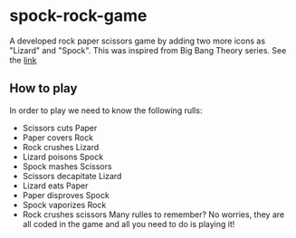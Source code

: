 # spock-rock-game
A developed rock paper scissors game by adding two more icons as "Lizard" and "Spock". This was inspired from Big Bang Theory series. See the [link](https://www.youtube.com/watch?v=x5Q6-wMx-K8)


## How to play  
In order to play we need to know the following rulls:    
* Scissors cuts Paper
* Paper covers Rock
* Rock crushes Lizard
* Lizard poisons Spock
* Spock mashes Scissors
* Scissors decapitate Lizard
* Lizard eats Paper
* Paper disproves Spock
* Spock vaporizes Rock
* Rock crushes scissors
  Many rulles to remember? No worries, they are all coded in the game and all you need to do is playing it!

